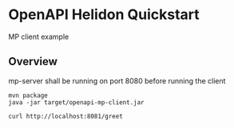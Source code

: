 # OpenAPI Helidon Quickstart

MP client example


## Overview
mp-server shall be running on port 8080 before running the client

```shell
mvn package
java -jar target/openapi-mp-client.jar
```

```shell
curl http://localhost:8081/greet
```